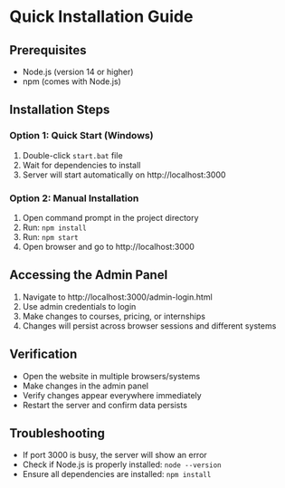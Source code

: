 # Quick Installation Guide

## Prerequisites
- Node.js (version 14 or higher)
- npm (comes with Node.js)

## Installation Steps

### Option 1: Quick Start (Windows)
1. Double-click `start.bat` file
2. Wait for dependencies to install
3. Server will start automatically on http://localhost:3000

### Option 2: Manual Installation
1. Open command prompt in the project directory
2. Run: `npm install`
3. Run: `npm start`
4. Open browser and go to http://localhost:3000

## Accessing the Admin Panel
1. Navigate to http://localhost:3000/admin-login.html
2. Use admin credentials to login
3. Make changes to courses, pricing, or internships
4. Changes will persist across browser sessions and different systems

## Verification
- Open the website in multiple browsers/systems
- Make changes in the admin panel
- Verify changes appear everywhere immediately
- Restart the server and confirm data persists

## Troubleshooting
- If port 3000 is busy, the server will show an error
- Check if Node.js is properly installed: `node --version`
- Ensure all dependencies are installed: `npm install`